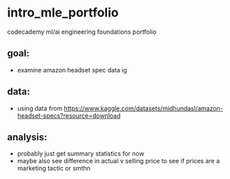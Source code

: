 # intro_mle_portfolio
codecademy ml/ai engineering foundations portfolio

## goal:
- examine amazon headset spec data ig

## data:
- using data from https://www.kaggle.com/datasets/midhundasl/amazon-headset-specs?resource=download

## analysis:
- probably just get summary statistics for now
- maybe also see difference in actual v selling price to see if prices are a marketing tactic or smthn